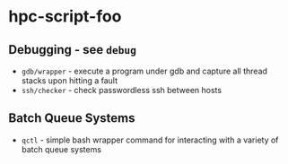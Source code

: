 # hpc-script-foo

## Debugging - see `debug`
* `gdb/wrapper` - execute a program under gdb and capture all thread stacks upon hitting a fault
* `ssh/checker` - check passwordless ssh between hosts

## Batch Queue Systems
* `qctl` - simple bash wrapper command for interacting with a variety of batch queue systems
